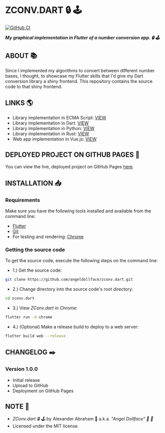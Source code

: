 # ZCONV.DART :lock: :joystick:

[![GitHub CI](https://github.com/angeldollface/zconv.dart/actions/workflows/flutter.yml/badge.svg)](https://github.com/angeldollface/zconv.dart/actions)

***My graphical implementation in Flutter of a number conversion app. :lock: :joystick:***

## ABOUT :books:

Since I implemented my algorithms to convert between different number bases, I thought, to showcase my Flutter skills that I'd give my Dart conversion library a shiny frontend. This repository contains the source code to that shiny frontend.

## LINKS :earth_americas:

- Library implementation in ECMA Script: [VIEW](https://github.com/angeldollface/zeppo)
- Library implementation in Dart: [VIEW](https://github.com/angeldollface/harpo)
- Library implementation in Python: [VIEW](https://github.com/angeldollface/groucho)
- Library implementation in Rust: [VIEW](https://github.com/angeldollface/chico)
- Web app implementation in Vue.js: [VIEW](https://github.com/angeldollface/zconv)

## DEPLOYED PROJECT ON GITHUB PAGES :rocket:

You can view the live, deployed project on GitHub Pages [here](https://angeldollface.art/zconv.dart).

## INSTALLATION :inbox_tray:

### Requirements

Make sure you have the following tools installed and available from the command line:

- [Flutter](https://flutter.dev)
- [Git](https://git-scm.org)
- For testing and rendering: [Chrome](https://www.google.com/chrome/)

### Getting the source code

To get the source code, execute the following steps on the command line:

- 1.) Get the source code:

```bash
git clone https://github.com/angeldollface/zconv.dart.git
```

- 2.) Change directory into the source code's root directory:

```bash
cd zconv.dart
```

- 3.) View *ZConv.dart* in Chrome:

```bash
flutter run -d chrome
```

- 4.) (Optional) Make a release build to deploy to a web server:

```bash
flutter build web --release
```

## CHANGELOG :black_nib:

### Version 1.0.0

- Initial release
- Upload to GitHub
- Deployment on GitHub Pages

## NOTE :scroll:

- *ZConv.dart :lock: :joystick:* by Alexander Abraham :black_heart: a.k.a. *"Angel Dollface" :dolls: :ribbon:*
- Licensed under the MIT license.
